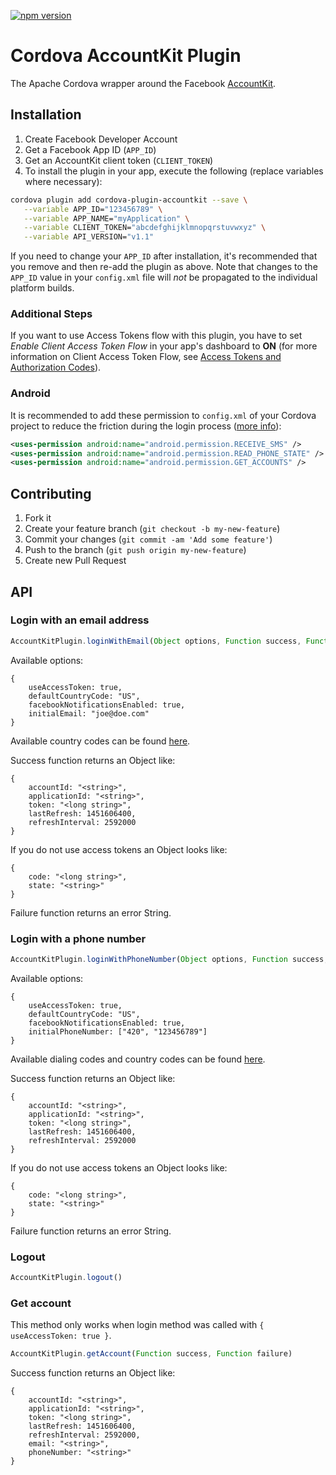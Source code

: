[![npm version](https://badge.fury.io/js/cordova-plugin-accountkit.svg)](https://badge.fury.io/js/cordova-plugin-accountkit)

Cordova AccountKit Plugin
======

The Apache Cordova wrapper around the Facebook [AccountKit](https://www.accountkit.com/).


## Installation

1. Create Facebook Developer Account
2. Get a Facebook App ID  (`APP_ID`)
3. Get an AccountKit client token (`CLIENT_TOKEN`)
4. To install the plugin in your app, execute the following (replace variables where necessary):

```bash
cordova plugin add cordova-plugin-accountkit --save \
   --variable APP_ID="123456789" \
   --variable APP_NAME="myApplication" \
   --variable CLIENT_TOKEN="abcdefghijklmnopqrstuvwxyz" \
   --variable API_VERSION="v1.1"
```

If you need to change your `APP_ID` after installation, it's recommended that you remove and then re-add the plugin as above. Note that changes to the `APP_ID` value in your `config.xml` file will *not* be propagated to the individual platform builds.

### Additional Steps
If you want to use Access Tokens flow with this plugin, you have to set _Enable Client Access Token Flow_ in your app's dashboard to **ON** (for more information on Client Access Token Flow, see [Access Tokens and Authorization Codes](https://developers.facebook.com/docs/accountkit/accesstokens)).

### Android

It is recommended to add these permission to `config.xml` of your Cordova project to reduce the friction during the login process ([more info](https://developers.facebook.com/docs/accountkit/android/configuration)):
```xml
<uses-permission android:name="android.permission.RECEIVE_SMS" />
<uses-permission android:name="android.permission.READ_PHONE_STATE" />
<uses-permission android:name="android.permission.GET_ACCOUNTS" />
```


## Contributing

1. Fork it
2. Create your feature branch (`git checkout -b my-new-feature`)
3. Commit your changes (`git commit -am 'Add some feature'`)
4. Push to the branch (`git push origin my-new-feature`)
5. Create new Pull Request


## API

### Login with an email address

```javascript
AccountKitPlugin.loginWithEmail(Object options, Function success, Function failure)
```

Available options:

	{
		useAccessToken: true,
		defaultCountryCode: "US",
		facebookNotificationsEnabled: true,
		initialEmail: "joe@doe.com"
	}

Available country codes can be found [here](https://developers.facebook.com/docs/accountkit/countrycodes).

Success function returns an Object like:

	{
		accountId: "<string>",
		applicationId: "<string>",
		token: "<long string>",
		lastRefresh: 1451606400,
		refreshInterval: 2592000
	}

If you do not use access tokens an Object looks like:

	{
		code: "<long string>",
		state: "<string>"
	}

Failure function returns an error String.

### Login with a phone number

```javascript
AccountKitPlugin.loginWithPhoneNumber(Object options, Function success, Function failure)
```

Available options:

	{
		useAccessToken: true,
		defaultCountryCode: "US",
		facebookNotificationsEnabled: true,
		initialPhoneNumber: ["420", "123456789"]
	}

Available dialing codes and country codes can be found [here](https://developers.facebook.com/docs/accountkit/countrycodes).

Success function returns an Object like:

	{
		accountId: "<string>",
		applicationId: "<string>",
		token: "<long string>",
		lastRefresh: 1451606400,
		refreshInterval: 2592000
	}

If you do not use access tokens an Object looks like:

	{
		code: "<long string>",
		state: "<string>"
	}

Failure function returns an error String.

### Logout

```javascript
AccountKitPlugin.logout()
```

### Get account

This method only works when login method was called with `{ useAccessToken: true }`.

```javascript
AccountKitPlugin.getAccount(Function success, Function failure)
```

Success function returns an Object like:

	{
		accountId: "<string>",
		applicationId: "<string>",
		token: "<long string>",
		lastRefresh: 1451606400,
		refreshInterval: 2592000,
		email: "<string>",
		phoneNumber: "<string>"
	}
